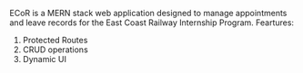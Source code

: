 ECoR is a MERN stack web application designed to manage appointments and leave records for the East Coast Railway Internship Program.
Feartures:
1. Protected Routes
2. CRUD operations
3. Dynamic UI
